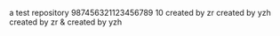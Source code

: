 a test repository
987456321123456789 10
created by zr
created by yzh
created by zr & created by yzh
